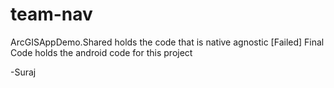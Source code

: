 # team-nav
ArcGISAppDemo.Shared holds the code that is native agnostic [Failed]
Final Code holds the android code for this project

-Suraj
